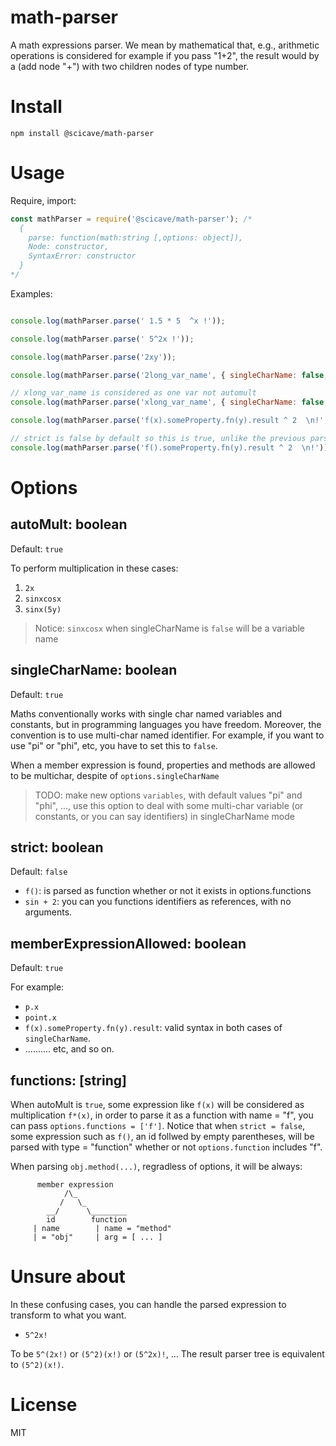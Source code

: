 # math-parser
A math expressions parser. We mean by mathematical that, e.g., arithmetic operations is considered for example if you pass "1+2", the result would by a (add node "+") with two children nodes of type number.

# Install
`npm install @scicave/math-parser`

# Usage

Require, import:
```js
const mathParser = require('@scicave/math-parser'); /*
  {
    parse: function(math:string [,options: object]),
    Node: constructor,
    SyntaxError: constructor
  }
*/
```
Examples: 
```js

console.log(mathParser.parse(' 1.5 * 5  ^x !'));

console.log(mathParser.parse(' 5^2x !'));

console.log(mathParser.parse('2xy'));

console.log(mathParser.parse('2long_var_name', { singleCharName: false, }));

// xlong_var_name is considered as one var not automult
console.log(mathParser.parse('xlong_var_name', { singleCharName: false, }));

console.log(mathParser.parse('f(x).someProperty.fn(y).result ^ 2  \n!', { functions: ['f'] }));

// strict is false by default so this is true, unlike the previous parsing process
console.log(mathParser.parse('f().someProperty.fn(y).result ^ 2  \n!'));

```

# Options

## autoMult: boolean

Default: `true`

To perform multiplication in these cases:
1. `2x`
2. `sinxcosx`
3. `sinx(5y)`
> Notice: `sinxcosx` when singleCharName is `false` will be a variable name

## singleCharName: boolean

Default: `true`

Maths conventionally works with single char named variables and constants, but in programming languages you have freedom. Moreover, the convention is to use multi-char named identifier.
For example, if you want to use "pi" or "phi", etc, you have to set this to `false`.  

When a member expression is found, properties and methods are allowed to be multichar, despite of `options.singleCharName`

> TODO: make new options `variables`, with default values "pi" and "phi", ..., use this option to deal with some multi-char variable (or constants, or you can say identifiers) in singleCharName mode

## strict: boolean

Default: `false`

- `f()`: is parsed as function whether or not it exists in options.functions
- `sin + 2`: you can you functions identifiers as references, with no arguments.

## memberExpressionAllowed: boolean

Default: `true`

For example: 
  - `p.x`
  - `point.x`
  - `f(x).someProperty.fn(y).result`: valid syntax in both cases of `singleCharName`.
  - .......... etc, and so on.

## functions: [string]

When autoMult is `true`, some expression like `f(x)` will be considered
as multiplication `f*(x)`, in order to parse it as a function with name = "f",
you can pass `options.functions = ['f']`.
Notice that when `strict = false`, some expression such as `f()`,
an id follwed by empty parentheses, will be parsed with type = "function"
whether or not `options.function` includes "f".

When parsing `obj.method(...)`, regradless of options, it will be always:
```
      member expression
            /\_
           /   \_
        __/      \________
        id        function
     | name        | name = "method"
     | = "obj"     | arg = [ ... ]
```

# Unsure about
In these confusing cases, you can handle the parsed expression to transform to what you want.

- `5^2x!`

To be `5^(2x!)` or `(5^2)(x!)` or `(5^2x)!`, ...
The result parser tree is equivalent to `(5^2)(x!)`.


# License

MIT
